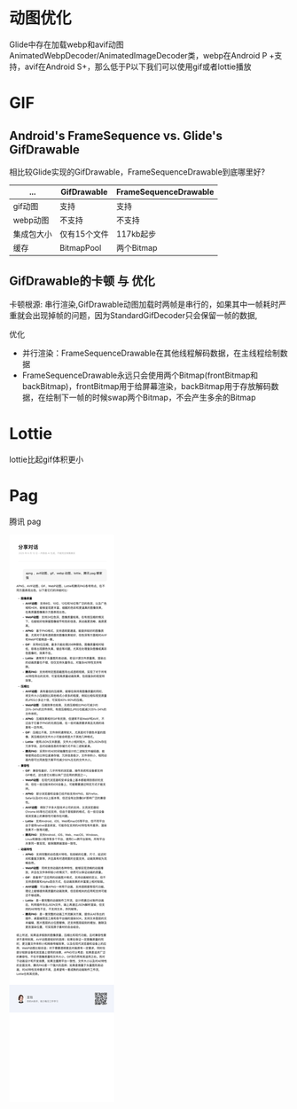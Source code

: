 # 动图优化

Glide中存在加载webp和avif动图AnimatedWebpDecoder/AnimatedImageDecoder类，webp在Android P +支持，avif在Android S+，那么低于P以下我们可以使用gif或者lottie播放

# GIF

## Android's FrameSequence vs. Glide's GifDrawable

相比较Glide实现的GifDrawable，FrameSequenceDrawable到底哪里好?

| ...    |GifDrawable|FrameSequenceDrawable|
|--------| ---| ---|
gif动图  |支持|支持
webp动图 |不支持|不支持
集成包大小  | 仅有15个文件| 117kb起步
缓存     | BitmapPool| 两个Bitmap

## GifDrawable的卡顿 与 优化

卡顿根源: 串行渲染,GifDrawable动图加载时两帧是串行的，如果其中一帧耗时严重就会出现掉帧的问题，因为StandardGifDecoder只会保留一帧的数据,

[//]: # (每次获取当前要绘制的帧就会从BitmapPool中获取新的Bitmap，这样就会同时存在两个Bitmap造成内存过高)

优化

- 并行渲染：FrameSequenceDrawable在其他线程解码数据，在主线程绘制数据
- FrameSequenceDrawable永远只会使用两个Bitmap(frontBitmap和backBitmap)，frontBitmap用于给屏幕渲染，backBitmap用于存放解码数据，在绘制下一帧的时候swap两个Bitmap，不会产生多余的Bitmap 

# Lottie

lottie比起gif体积更小

# Pag
腾讯 pag

![img.png](img.png)
